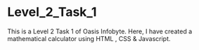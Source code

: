 <h1>Level_2_Task_1</h1>
This is a Level 2 Task 1 of Oasis Infobyte. Here, I have created a mathematical calculator using HTML , CSS & Javascript.
